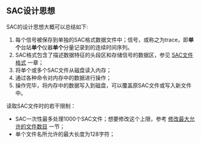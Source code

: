 ## SAC设计思想

SAC的设计思想大概可以总结如下:

1.  每个信号被保存到单独的SAC格式数据文件中；信号，或称之为trace，即**单个**台站**单个**仪器**单个**分量记录到的连续时间序列。
2.  SAC格式包含了描述数据特征的头段区和存储信号的数据区，参见 [SAC文件格式](/fileformat) 一章；
3.  将单个或多个SAC文件从磁盘读入内存；
4.  通过各种命令对内存中的数据进行操作；
5.  操作完毕，将内存中的数据写入到磁盘，可以覆盖原SAC文件或写入新文件中。

读取SAC文件时的若干限制：

-   SAC一次性最多处理1000个SAC文件；想要修改这个上限，参考 [修改最大允许的文件数目](/tricks-and-traps/max-allowed-files.md) 一节；
-   单个文件名所允许的最大长度为128字符；

